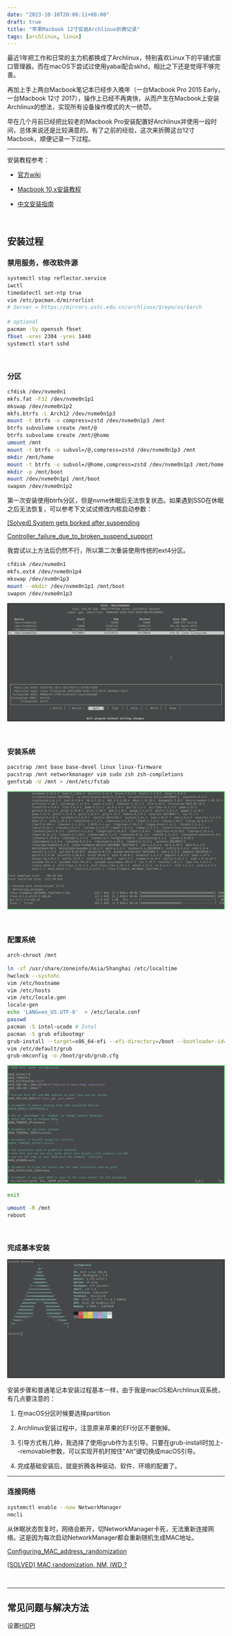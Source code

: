 ```yaml
---
date: "2023-10-10T20:06:11+08:00"
draft: true
title: "苹果Macbook 12寸安装Archlinux折腾记录"
tags: [archlinux, linux]
---
```


最近1年把工作和日常的主力机都换成了Archlinux，特别喜欢Linux下的平铺式窗口管理器。而在macOS下尝试过使用yabai配合skhd，相比之下还是觉得不够完善。

再加上手上两台Macbook笔记本已经步入晚年（一台Macbook Pro 2015 Early，一台Macbook 12寸 2017），操作上已经不再爽快，从而产生在Macbook上安装Archlinux的想法，实现所有设备操作模式的大一统😈️。

早在几个月前已经把比较老的Macbook Pro安装配置好Archlinux并使用一段时间，总体来说还是比较满意的。有了之前的经验，这次来折腾这台12寸Macbook，顺便记录一下过程。

---

安装教程参考：

- [官方wiki](https://wiki.archlinux.org/title/Mac)

- [Macbook 10,x安装教程](https://wiki.archlinux.org/title/MacBookPro10,x)

- [中文安装指南](https://arch.icekylin.online/guide/rookie/basic-install.html)

<br />

## 安装过程

### 禁用服务，修改软件源

```bash
systemctl stop reflector.service
iwctl
timedatectl set-ntp true
vim /etc/pacman.d/mirrorlist
# Server = https://mirrors.ustc.edu.cn/archlinux/$repo/os/$arch

# optional
pacman -Sy openssh fbset
fbset -xres 2304 -yres 1440
systemctl start sshd
```

<br />

### 分区

```bash
cfdisk /dev/nvme0n1
mkfs.fat -F32 /dev/nvme0n1p1
mkswap /dev/nvme0n1p2
mkfs.btrfs -L Arch12 /dev/nvme0n1p3
mount -t btrfs -o compress=zstd /dev/nvme0n1p3 /mnt
btrfs subvolume create /mnt/@
btrfs subvolume create /mnt/@home
umount /mnt
mount -t btrfs -o subvol=/@,compress=zstd /dev/nvme0n1p3 /mnt
mkdir /mnt/home
mount -t btrfs -o subvol=/@home,compress=zstd /dev/nvme0n1p3 /mnt/home
mkdir -p /mnt/boot
mount /dev/nvme0n1p1 /mnt/boot
swapon /dev/nvme0n1p2
```

第一次安装使用btrfs分区，但是nvme休眠后无法恢复状态。如果遇到SSD在休眠之后无法恢复，可以参考下文试试修改内核启动参数：

[[Solved] System gets borked after suspending](https://bbs.archlinux.org/viewtopic.php?id=278820)

[Controller_failure_due_to_broken_suspend_support](https://wiki.archlinux.org/title/Solid_state_drive/NVMe#Controller_failure_due_to_broken_suspend_support)

我尝试以上方法后仍然不行，所以第二次重装使用传统的ext4分区。

```bash
cfdisk /dev/nvme0n1
mkfs.ext4 /dev/nvme0n1p4
mkswap /dev/nvm0n1p3
mount --mkdir /dev/nvme0n1p1 /mnt/boot
swapon /dev/nvme0n1p3
```

![](img/photo_2023-10-11_00-56-56.png)

<br />

### 安装系统

```bash
pacstrap /mnt base base-devel linux linux-firmware
pacstrap /mnt networkmanager vim sudo zsh zsh-completions
genfstab -U /mnt > /mnt/etc/fstab
```

![](img/photo_2023-10-11_01-02-37.png)

<br />

### 配置系统

```bash
arch-chroot /mnt
```

```bash
ln -sf /usr/share/zoneinfo/Asia/Shanghai /etc/localtime
hwclock --systohc
vim /etc/hostname
vim /etc/hosts
vim /etc/locale.gen
locale-gen
echo 'LANG=en_US.UTF-8'  > /etc/locale.conf
passwd
pacman -S intel-ucode # Intel
pacman -S grub efibootmgr
grub-install --target=x86_64-efi --efi-directory=/boot --bootloader-id=ARCH --removable
vim /etc/default/grub
grub-mkconfig -o /boot/grub/grub.cfg
```

![](img/photo_2023-10-11_01-12-24.png)

```bash
exit
```

```bash
umount -R /mnt
reboot
```

<br/>

### 完成基本安装

![](img/photo_2023-10-11_01-41-17.png)
<br />

安装步骤和普通笔记本安装过程基本一样，由于我是macOS和Archlinux双系统，有几点要注意的：

1. 在macOS分区时候要选择partition

1. Archlinux安装过程中，注意原来苹果的EFI分区不要删掉。

1. 引导方式有几种，我选择了使用grub作为主引导。只要在grub-install时加上--removable参数，可以实现开机时按住"Alt"键切换成macOS引导。

1. 完成基础安装后，就是折腾各种驱动、软件、环境的配置了。

---

### 连接网络

```bash
systemctl enable --now NetworkManager
nmcli
```

从休眠状态恢复时，网络会断开，切NetworkManager卡死，无法重新连接网络。这是因为每次启动NetworkManager都会重新随机生成MAC地址。

[Configuring_MAC_address_randomization](https://wiki.archlinux.org/title/NetworkManager#Configuring_MAC_address_randomization)

[[SOLVED] MAC randomization, NM, IWD ?](https://bbs.archlinux.org/viewtopic.php?id=280657)

<br/>

---

## 常见问题与解决方法

设置[HiDPI](https://wiki.archlinux.org/title/HiDPI)
